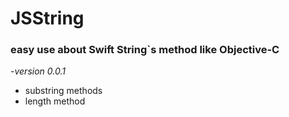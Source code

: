# JSString

### easy use about Swift String`s method like Objective-C


-*version 0.0.1*

- substring methods
- length method
